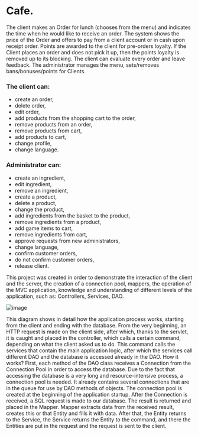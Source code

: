 # Cafe. 
The client makes an Order for lunch (chooses from the menu) and indicates the time
when he would like to receive an order. The system shows the price of the Order and
offers to pay from a client account or in cash upon receipt
order. Points are awarded to the client for pre-orders
loyalty. If the Client places an order and does not pick it up, then the points
loyalty is removed up to its blocking. The client can evaluate
every order and leave feedback. The administrator manages the menu,
sets/removes bans/bonuses/points for Clients.

### The client can:
+ create an order,
+ delete order,
+ edit order,
+ add products from the shopping cart to the order,
+ remove products from an order,
+ remove products from cart,
+ add products to cart,
+ change profile,
+ change language.

### Administrator can:
+ create an ingredient,
+ edit ingredient,
+ remove an ingredient,
+ create a product,
+ delete a product,
+ change the product,
+ add ingredients from the basket to the product,
+ remove ingredients from a product,
+ add game items to cart,
+ remove ingredients from cart,
+ approve requests from new administrators,
+ change language,
+ confirm customer orders,
+ do not confirm customer orders,
+ release client.


This project was created in order to demonstrate the interaction of the client and the server, the creation of a connection pool, mappers, the operation of the MVC application, knowledge and understanding of different levels of the application, such as: Controllers, Services, DAO.


![image](https://user-images.githubusercontent.com/51529773/192051361-48446ca7-00f9-4e46-bd81-562acecb2b62.png)

This diagram shows in detail how the application process works, starting from the client and ending with the database.
From the very beginning, an HTTP request is made on the client side, after which, thanks to the servlet, it is caught and placed in the controller, which calls a certain command, depending on what the client asked us to do. This command calls the services that contain the main application logic, after which the services call different DAO and the database is accessed already in the DAO.
How it works? First, each method of the DAO class receives a Connection from the Connection Pool in order to access the database.
Due to the fact that accessing the database is a very long and resource-intensive process, a connection pool is needed. It already contains several connections that are in the queue for use by DAO methods of objects. The connection pool is created at the beginning of the application startup.
After the Connection is received, a SQL request is made to our database. The result is returned and placed in the Mapper.
Mapper extracts data from the received result, creates this or that Entity and fills it with data.
After that, the Entity returns to the Service, the Service returns the Entity to the command, and there the Entities are put in the request and the request is sent to the client.
